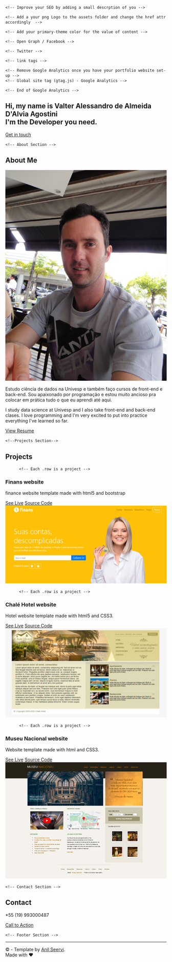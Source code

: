 <!-- HELLO
-
DevFolio is a minimal, clean, lightweight and fully responsive template for Devlopers!
Created by Anil Seervi.
-
GitHub repo: https://github.com/AnilSeervi/DevFolio
README: https://github.com/AnilSeervi/DevFolio/blob/master/README.md
-
Have fun creating your portfolio on this template!!! -->

<!DOCTYPE html>
<html lang="en">
  <head>
    <meta charset="UTF-8" />
    <meta http-equiv="X-UA-Compatible" content="IE=edge" />
    <meta name="viewport" content="width=device-width, initial-scale=1.0" />

  <title>Alessandro de Almeida | Developer</title>

  <meta name="meuPortifolio" content="AlessandrodeAlmeida, Alessandro, skill" />

    <!-- Improve your SEO by adding a small descrption of you -->
  <meta name="description" content="Alessandro de Almeida | Developer" />

    <!-- Add a your png Logo to the assets folder and change the href attr accordingly  -->
  <link rel="icon" type="image/png" href="./assets/devfolio-logo.png" />

    <!-- Add your primary-theme color for the value of content -->
  <meta name="theme-color" content="#36d1dc" />

    <!-- Open Graph / Facebook -->
  <meta property="og:type" content="https://www.linkedin.com/in/valter-alessandro-de-alameida-d-alvia-agostini-b140a51a7/" />
    <!-- Fill content with the URL of this portfolio you'll host -->
    <meta property="og:url" content="https://devfolio.js.org/" />
    <!-- Fill content with the title of your portfolio(Recommended to use what you put in <title> tag) -->
    <meta property="og:title" content="Alessandro de Almeida | Developer" />
    <!-- Give a short description that'll show up when you/someone shares your portfolio on different platform -->
    <meta property="og:description" content="Made using DevFolio Template" />
    <!-- Add a thumbnail image in assets folder and fill the content attr with URL to that thumbnail 
      so that a thumbnail image of your portfolio is shown while shared on other platform -->
    <meta
      property="og:image"
      content="https://devfolio.js.org/assets/devfolio.png"
    />

    <!-- Twitter -->
  <meta property="twitter:card" content="summary_large_image" />
    <!-- Again fill content attr with the URL of this portfolio you'll host -->
    <meta property="twitter:url" content="https://devfolio.js.org" />
    <!-- Recommended to use the same text used within <title> element -->
    <meta property="twitter:title" content="Alessandro de Almeida | Developer" />
    <!-- short description that shows up while your portfolio is shared -->
    <meta
      property="twitter:description"
      content="Made using DevFolio Template"
    />
    <!-- Fill content with the URL to the thumbnail image that you'll put in the assets folder -->
    <meta
      property="twitter:image"
      content="https://anilseervi.vercel.app/assets/devfolio.png"
    />

    <!-- link tags -->
  <link rel="stylesheet" href="./css/main.css" />
    <link
      rel="stylesheet"
      href="https://cdnjs.cloudflare.com/ajax/libs/font-awesome/4.7.0/css/font-awesome.min.css"
    />
    <script src="./javascript/scrollreveal.min.js"></script>
    <script
      defer
      type="text/javascript"
      src="./javascript/scrollveal.js"
    ></script>

    <!-- Remove Google Analytics once you have your portfolio website set-up -->
    <!-- Global site tag (gtag.js) - Google Analytics -->
  <script
      async
      src="https://www.googletagmanager.com/gtag/js?id=UA-122228201-4"
    ></script>
  <script>
      window.dataLayer = window.dataLayer || [];
      function gtag() {
        dataLayer.push(arguments);
      }
      gtag("js", new Date());

      gtag("config", "UA-122228201-4");
    </script>
    <!-- End of Google Analytics -->
  </head>
  <body>
    <!-- Hero Section -->
    <div id="hero">
      <section class="container">
        <h1 class="hero-title">
          Hi, my name is <span class="text-color-main name">Valter Alessandro de Almeida D'Alvia Agostini</span>
          <br />
          I'm the Developer you need.
        </h1>
        <p class="hero-cta">
          <a class="cta-btn cta-btn--hero" href="#about">Get in touch</a>
        </p>
      </section>
      <a href="#about" class="scroll-down-link" aria-label="scroll-down">
        <div class="scroll-down"></div
      ></a>
    </div>
    <!-- /END Hero Section -->

    <!-- About Section -->
  <section id="about">
      <div class="container">
        <h2 class="section-title">About Me</h2>
        <div class="row about-wrapper">
          <div class="about-wrapper__image">
            <img
              class="img-fluid"
              src="img/myp.jpg"
              alt="Profile Image"
            />
          </div>
          <div class="about-wrapper__info">
            <p class="about-wrapper__info-text">
              Estudo ciência de dados na Univesp e também faço cursos de front-end e back-end. Sou apaixonado por programação e estou muito ancioso pra colocar em prática tudo o que eu aprendi até aqui.
            </p>
            <p class="about-wrapper__info-text">
              I study data science at Univesp and I also take front-end and back-end clases. I love programming and I'm very excited to put into practice everything I've learned so far.
            </p>
            <span class="about-wrapper__cta">
              <a href="#" class="cta-btn cta-btn--resume">View Resume</a>
            </span>
          </div>
        </div>
      </div>
    </section>
    <!-- /END About Section -->

    <!--Projects Section-->
 <section id="projects">
      <div class="container">
        <div class="project-wrapper">
          <h2 class="section-title dark-blue-text">Projects</h2>

          <!-- Each .row is a project -->
  <article class="row">
            <div class="project-wrapper__text">
              <h3 class="project-wrapper__text-title">Finans website</h3>
              <p class="project-wrapper__text-info">
                finance website template made with html5 and bootstrap
              </p>
              <div class="project-wrapper__text-btns">
                <a
                  href="https://github.com/AlessandrodeAlmeida2/finans"
                  target="_blank"
                  rel="noopener noreferrer"
                  class="cta-btn cta-btn--hero cta-btn--projects"
                  >See Live</a
                >
                <a href="https://github.com/AlessandrodeAlmeida2/finans/blob/main/index.html" target="_blank" class="cta-btn text-color-main"
                  >Source Code</a
                >
              </div>
            </div>

  <div class="project-wrapper__image">
              <a href="#" target="_blank" rel="noopener noreferrer">
                <div class="thumbnail rounded">
                  <img
                    src="img/finans.jpg"
                    class="img-fluid"
                    alt="Project Image"
                  />
                </div>
              </a>
            </div>
         </article>
          <!-- /END Project -->

          <!-- Each .row is a project -->
  <article class="row">
            <div class="project-wrapper__text">
              <h3 class="project-wrapper__text-title">Chalé Hotel website</h3>
              <p class="project-wrapper__text-info">
                Hotel website template made with html5 and CSS3.
              </p>
              <div class="project-wrapper__text-btns">
                <a
                  href="https://github.com/AlessandrodeAlmeida2/hotel"
                  target="_blank"
                  rel="noopener noreferrer"
                  class="cta-btn cta-btn--hero cta-btn--projects"
                  >See Live</a
                >
                <a href="https://github.com/AlessandrodeAlmeida2/hotel/blob/main/index.html" target="_blank" class="cta-btn text-color-main"
                  >Source Code</a
                >
              </div>
            </div>

  <div class="project-wrapper__image">
              <a href="#" target="_blank" rel="noopener noreferrer">
                <div class="thumbnail rounded">
                  <img
                    src="img/chale-hotel.jpg"
                    class="img-fluid"
                    alt="Project Image"
                  />
                </div>
              </a>
            </div>
          </article>
          <!-- /END Project -->

          <!-- Each .row is a project -->
  <article class="row">
            <div class="project-wrapper__text">
              <h3 class="project-wrapper__text-title">Museu Nacional website</h3>
              <p class="project-wrapper__text-info">
                Website template made with html and CSS3.
              </p>
              <div class="project-wrapper__text-btns">
                <a
                  href="https://github.com/AlessandrodeAlmeida2/museu"
                  target="_blank"
                  rel="noopener noreferrer"
                  class="cta-btn cta-btn--hero cta-btn--projects"
                  >See Live</a
                >
                <a href="https://github.com/AlessandrodeAlmeida2/museu/blob/main/index.html" target="_blank" class="cta-btn text-color-main"
                  >Source Code</a
                >
              </div>
            </div>

  <div class="project-wrapper__image">
              <a href="#" target="_blank" rel="noopener noreferrer">
                <div class="thumbnail rounded">
                  <img
                    src="img/museu.jpg"
                    class="img-fluid"
                    alt="Project Image"
                  />
                </div>
              </a>
            </div>
          </article>
          <!-- /END Project -->
        </div>
    </div>
</section>
    <!-- End Projects Section -->

    <!-- Contact Section -->
  <section id="contact">
      <div class="container">
        <h2 class="section-title">Contact</h2>
        <div class="contact-wrapper">
          <p class="contact-wrapper__text">*55 (19) 993000487</p>
          <a href="#" class="cta-btn cta-btn--resume">Call to Action</a>
        </div>
      </div>
    </section>
    <!-- END Contact Section -->

    <!-- Footer Section -->
  <footer class="footer">
      <div class="container">
      <a href="#hero" class="back-to-top" aria-label="go back to top">
        <i class="fa fa-angle-up fa-2x" aria-hidden="true"></i>
        </a>
      <div class="social-links">
        <a
            href="#!"
            target="_blank"
            rel="noopener noreferrer"
            aria-label="twitter"
          >
            <i class="fa fa-twitter"></i>
          </a>
        <a
            href="#!"
            target="_blank"
            rel="noopener noreferrer"
            aria-label="instagram"
          >
          <i class="fa fa-instagram"></i>
          </a>
        <a
            href="https://codepen.io/AlessandrodeAlmeida2"
            target="_blank"
            rel="noopener noreferrer"
            aria-label="codepen"
          >
          <i class="fa fa-codepen"></i>
          </a>
        <a
            href="https://www.linkedin.com/in/valter-alessandro-de-alameida-d-alvia-agostini-b140a51a7/"
            target="_blank"
            rel="noopener noreferrer"
            aria-label="linkedin"
          >
          <i class="fa fa-linkedin"></i>
          </a>
        <a
            href="https://github.com/AlessandrodeAlmeida2"
            target="_blank"
            rel="noopener noreferrer"
            aria-label="github"
          >
          <i class="fa fa-github"></i>
        </a>
      </div>
      <hr />
      <p class="footer__text">
          &copy; <span id="year"></span> - Template by
        <a
            href="https://github.com/AnilSeervi"
            target="_blank"
            rel="noopener noreferrer"
            >Anil Seervi</a
          >. <br />Made with &hearts;
      </p>
    </div>
  </footer>
    <!-- END Footer Section -->

  <script>
      document.getElementById("year").textContent = new Date().getFullYear();
    </script>
  <script src="./javascript/vanilla-tilt.min.js"></script>
  <script type="text/javascript" src="./javascript/valtilt.js"></script>
  </body>
</html>
